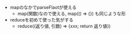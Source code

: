 - mapのなかでparseFlaotが使える
  - map(関数)なので使える, map(() => {}) も同じような形
- reduceを初めて使った気がする
  - reduce((返り値, 引数) => {xxx; return 返り値})
